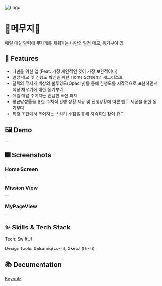 
![Logo](https://user-images.githubusercontent.com/45297745/167636046-ea822a03-20c9-492e-9dbd-3962fc559532.png)


# :iphone:메무지🌈

매일 매일 달력에 무지개를 채워가는 나만의 일정 메모, 동기부여 앱


## :pushpin: Features

- 나만을 위한 앱 (Feat. 가장 개인적인 것이 가장 보편적이다)
- 일정 메모 및 진행도 확인을 위한 Home Screen의 체크리스트
- 달력의 무지개 색상의 불투명도(Opacity)를 통해 진행도를 시각적으로 표현하면서 색상 채우기에 대한 동기부여
- 매일 매일 주어지는 랜덤한 도전 과제 
- 평균달성률을 통한 수치적 진행 상황 제공 및 진행상황에 따른 멘트 제공을 통한 동기부여
- 특정 조건에서 주어지는 스티커 수집을 통해 지속적인 참여 유도


## :framed_picture: Demo

<img src="https://user-images.githubusercontent.com/45297745/167639829-162b3a1e-3cb9-44f3-ac9a-d3587531d5b9.gif" alt="Simulation" style="zoom:15%;" />


## :fireworks: Screenshots

### Home Screen

<img src="https://user-images.githubusercontent.com/45297745/167636810-39fb2827-dd91-45d9-84f6-28d3bcd1e5b0.png" alt="App Screenshot" style="zoom:10%;" />

### Mission View

<img src="https://user-images.githubusercontent.com/45297745/167636888-c10ff2d0-dfba-4ba1-8435-337facbc78be.png" alt="App Screenshot" style="zoom:10%;" />

### MyPageView

<img src="https://user-images.githubusercontent.com/45297745/167636908-d6e3ff89-950d-4a52-b91f-13a7b12af97d.png" alt="App Screenshot" style="zoom:10%;" />


## :sparkles: Skills & Tech Stack
Tech: SwiftUI

Design Tools: Balsamiq(Lo-Fi), Sketch(Hi-Fi)

## :books: Documentation

[Keynote](https://github.com/Dorodong96/Mamuji/files/8661866/Cali_.pdf)

